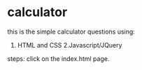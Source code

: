 # calculator

this is the simple calculator questions
using:
1. HTML and CSS
2.Javascript/JQuery

steps:
click on the index.html page.
